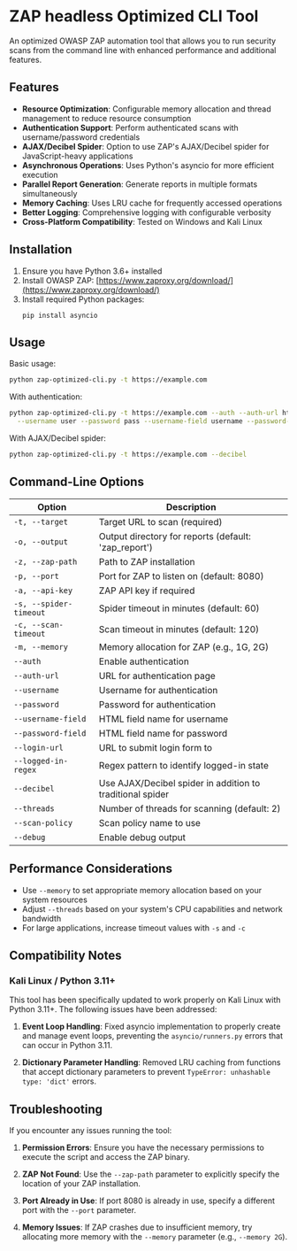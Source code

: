 # ZAP headless Optimized CLI Tool

An optimized OWASP ZAP automation tool that allows you to run security scans from the command line with enhanced performance and additional features.

## Features

- **Resource Optimization**: Configurable memory allocation and thread management to reduce resource consumption
- **Authentication Support**: Perform authenticated scans with username/password credentials
- **AJAX/Decibel Spider**: Option to use ZAP's AJAX/Decibel spider for JavaScript-heavy applications
- **Asynchronous Operations**: Uses Python's asyncio for more efficient execution
- **Parallel Report Generation**: Generate reports in multiple formats simultaneously
- **Memory Caching**: Uses LRU cache for frequently accessed operations
- **Better Logging**: Comprehensive logging with configurable verbosity
- **Cross-Platform Compatibility**: Tested on Windows and Kali Linux

## Installation

1. Ensure you have Python 3.6+ installed
2. Install OWASP ZAP: [https://www.zaproxy.org/download/](https://www.zaproxy.org/download/)
3. Install required Python packages:
   ```
   pip install asyncio
   ```

## Usage

Basic usage:

```bash
python zap-optimized-cli.py -t https://example.com
```

With authentication:

```bash
python zap-optimized-cli.py -t https://example.com --auth --auth-url https://example.com/login \
  --username user --password pass --username-field username --password-field password
```

With AJAX/Decibel spider:

```bash
python zap-optimized-cli.py -t https://example.com --decibel
```

## Command-Line Options

| Option | Description |
|--------|-------------|
| `-t, --target` | Target URL to scan (required) |
| `-o, --output` | Output directory for reports (default: 'zap_report') |
| `-z, --zap-path` | Path to ZAP installation |
| `-p, --port` | Port for ZAP to listen on (default: 8080) |
| `-a, --api-key` | ZAP API key if required |
| `-s, --spider-timeout` | Spider timeout in minutes (default: 60) |
| `-c, --scan-timeout` | Scan timeout in minutes (default: 120) |
| `-m, --memory` | Memory allocation for ZAP (e.g., 1G, 2G) |
| `--auth` | Enable authentication |
| `--auth-url` | URL for authentication page |
| `--username` | Username for authentication |
| `--password` | Password for authentication |
| `--username-field` | HTML field name for username |
| `--password-field` | HTML field name for password |
| `--login-url` | URL to submit login form to |
| `--logged-in-regex` | Regex pattern to identify logged-in state |
| `--decibel` | Use AJAX/Decibel spider in addition to traditional spider |
| `--threads` | Number of threads for scanning (default: 2) |
| `--scan-policy` | Scan policy name to use |
| `--debug` | Enable debug output |

## Performance Considerations

- Use `--memory` to set appropriate memory allocation based on your system resources
- Adjust `--threads` based on your system's CPU capabilities and network bandwidth
- For large applications, increase timeout values with `-s` and `-c`

## Compatibility Notes

### Kali Linux / Python 3.11+

This tool has been specifically updated to work properly on Kali Linux with Python 3.11+. The following issues have been addressed:

1. **Event Loop Handling**: Fixed asyncio implementation to properly create and manage event loops, preventing the `asyncio/runners.py` errors that can occur in Python 3.11.

2. **Dictionary Parameter Handling**: Removed LRU caching from functions that accept dictionary parameters to prevent `TypeError: unhashable type: 'dict'` errors.

## Troubleshooting

If you encounter any issues running the tool:

1. **Permission Errors**: Ensure you have the necessary permissions to execute the script and access the ZAP binary.

2. **ZAP Not Found**: Use the `--zap-path` parameter to explicitly specify the location of your ZAP installation.

3. **Port Already in Use**: If port 8080 is already in use, specify a different port with the `--port` parameter.

4. **Memory Issues**: If ZAP crashes due to insufficient memory, try allocating more memory with the `--memory` parameter (e.g., `--memory 2G`).
